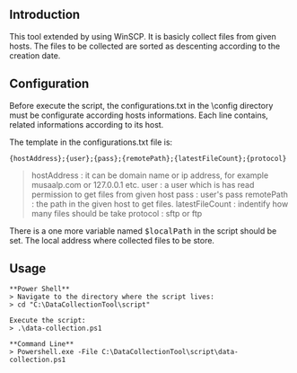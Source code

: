 Introduction
-------------
This tool extended by using WinSCP. It is basicly collect files from given hosts. The files to be collected are sorted as descenting according to the creation date.


Configuration
-------------
Before execute the script, the configurations.txt in the \config directory must be configurate according hosts informations. Each line contains, related informations according to its host.

The template in the configurations.txt file is:
```
{hostAddress};{user};{pass};{remotePath};{latestFileCount};{protocol}
```

>  hostAddress : it can be domain name or ip address, for example musaalp.com or 127.0.0.1 etc.
>  user : a user which is has read permission to get files from given host
>  pass : user's pass
>  remotePath : the path in the given host to get files.
>  latestFileCount : indentify how many files should be take
>  protocol : sftp or ftp

There is a one more variable named <kbd>$localPath</kbd> in the script should be set.
The local address where collected files to be store.


Usage
-------------
```
**Power Shell**
> Navigate to the directory where the script lives:
> cd "C:\DataCollectionTool\script"

Execute the script:
> .\data-collection.ps1
```

```
**Command Line**
> Powershell.exe -File C:\DataCollectionTool\script\data-collection.ps1
```

